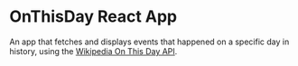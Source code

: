 # OnThisDay React App

An app that fetches and displays events that happened on a specific day in history, using the [Wikipedia On This Day API](https://en.wikipedia.org/wiki/Wikipedia:On_this_day/Today).
